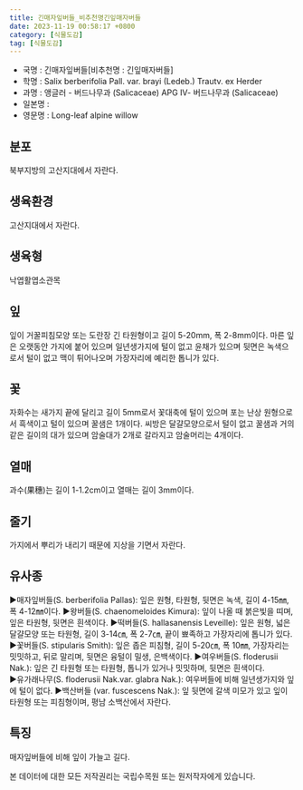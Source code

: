 ```yaml
---
title: 긴매자잎버들_비추천명긴잎매자버들
date: 2023-11-19 00:58:17 +0800
category: [식물도감]
tag: [식물도감]
---
```




- 국명 : 긴매자잎버들[비추천명 : 긴잎매자버들]
- 학명 : Salix berberifolia Pall. var. brayi (Ledeb.) Trautv. ex Herder
- 과명 : 앵글러 - 버드나무과 (Salicaceae) APG Ⅳ- 버드나무과 (Salicaceae)
- 일본명 : 
- 영문명 : Long-leaf alpine willow


## 분포
북부지방의 고산지대에서 자란다.
## 생육환경
고산지대에서 자란다.
## 생육형
낙엽활엽소관목
## 잎
잎이 거꿀피침모양 또는 도란장 긴 타원형이고 길이 5-20mm, 폭 2-8mm이다. 마른 잎은 오랫동안 가지에 붙어 있으며 일년생가지에 털이 없고 윤채가 있으며 뒷면은 녹색으로서 털이 없고 맥이 튀어나오며 가장자리에 예리한 톱니가 있다.  
## 꽃
자화수는 새가지 끝에 달리고 길이 5mm로서 꽃대축에 털이 있으며 포는 난상 원형으로서 흑색이고 털이 있으며 꿀샘은 1개이다. 씨방은 달걀모양으로서 털이 없고 꿀샘과 거의 같은 길이의 대가 있으며 암술대가 2개로 갈라지고 암술머리는 4개이다.  
## 열매
과수(果穗)는 길이 1-1.2cm이고 열매는 길이 3mm이다.   

## 줄기
가지에서 뿌리가 내리기 때문에 지상을 기면서 자란다.
## 유사종
▶매자잎버들(S. berberifolia Pallas): 잎은 원형, 타원형, 뒷면은 녹색, 길이 4-15㎜, 폭 4-12㎜이다. ▶왕버들(S. chaenomeloides Kimura): 잎이 나올 때 붉은빛을 띠며, 잎은 타원형, 뒷면은 흰색이다. ▶떡버들(S. hallasanensis Leveille): 잎은 원형, 넓은 달걀모양 또는 타원형, 길이 3-14㎝, 폭 2-7㎝, 끝이 뾰족하고 가장자리에 톱니가 있다. ▶꽃버들(S. stipularis Smith): 잎은 좁은 피침형, 길이 5-20㎝, 폭 10㎜, 가장자리는 밋밋하고, 뒤로 말리며, 뒷면은 융털이 밀생, 은백색이다. ▶여우버들(S. floderusii Nak.): 잎은 긴 타원형 또는 타원형, 톱니가 있거나 밋밋하며, 뒷면은 흰색이다.    ▶유가래나무(S. floderusii Nak.var. glabra Nak.):  여우버들에 비해 일년생가지와 잎에 털이 없다. ▶백산버들 (var. fuscescens Nak.): 잎 뒷면에 갈색 미모가 있고 잎이 타원형 또는 피침형이며, 평남 소백산에서 자란다.
## 특징
매자잎버들에 비해 잎이 가늘고 길다.






본 데이터에 대한 모든 저작권리는 국립수목원 또는 원저작자에게 있습니다.
